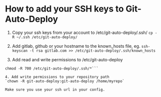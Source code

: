 # How to add your SSH keys to Git-Auto-Deploy

1. Copy your ssh keys from your account to /etc/git-auto-deploy/.ssh/
`cp -R ~/.ssh /etc/git-auto-deploy/`

2. Add gitlab, github or your hostname to the known_hosts file, eg.
`ssh-keyscan -t rsa gitlab.com >> /etc/git-auto-deploy/.ssh/known_hosts`

3. Add read and write permissions to /etc/git-auto-deploy
```chown -R git-auto-deploy:git-auto-deploy /etc/git-auto-deploy
chmod -R 700 /etc/git-auto-deploy/.ssh/*```

4. Add write permissions to your repository path
`chown -R git-auto-deploy:git-auto-deploy /home/myrepo`

Make sure you use your ssh url in your config.
